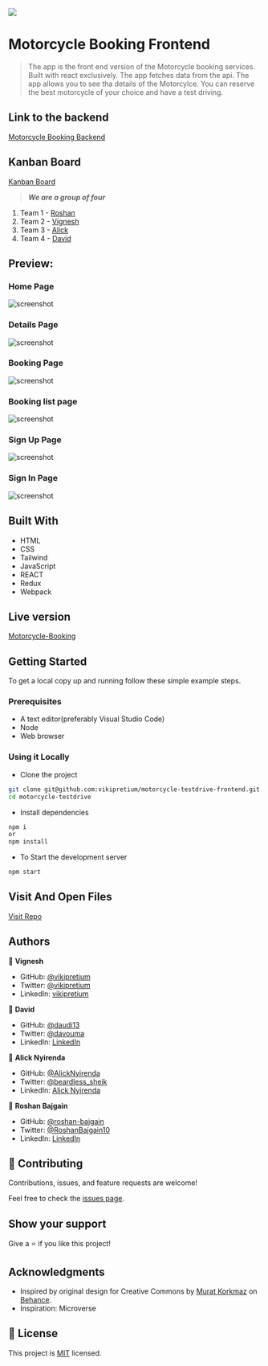 ![](https://img.shields.io/badge/thecodechaser-blueviolet)

# Motorcycle Booking Frontend

> The app is the front end version of the Motorcycle booking services. Built with react exclusively. The app fetches data from the api. The app allows you to see tha details of the Motorcylce. You can reserve the best motorcycle of your choice and have a test driving.

## Link to the backend
[Motorcycle Booking Backend](https://github.com/vikipretium/motorcycle-testdrive-backend)

## Kanban Board
[Kanban Board](https://github.com/users/vikipretium/projects/1/views/1)

> ***We are a group of four***
1. Team 1 - [Roshan](https://github.com/roshan-bajgain)
2. Team 2 - [Vignesh](https://github.com/vikipretium)
3. Team 3 - [Alick](https://github.com/Beardless-sheik)
4. Team 4 - [David](https://github.com/daudi13)

## Preview:

### Home Page

![screenshot](./src/imgs/main_page.png)

### Details Page

![screenshot](./src/imgs/Details_page.png)

### Booking Page

![screenshot](./src/imgs/add_reservation.png)

### Booking list page

![screenshot](./src/imgs/reservation_list.png)

### Sign Up Page

![screenshot](./src/imgs/sign_up.png)

### Sign In Page
![screenshot](./src/imgs/sign_in.png)

## Built With

- HTML
- CSS
- Tailwind
- JavaScript
- REACT
- Redux
- Webpack

## Live version

[Motorcycle-Booking](https://deploy-preview-21--friendly-griffin-f56a5b.netlify.app/)

## Getting Started

To get a local copy up and running follow these simple example steps.

### Prerequisites
- A text editor(preferably Visual Studio Code)
- Node
- Web browser

### Using it Locally

- Clone the project

```bash 
git clone git@github.com:vikipretium/motorcycle-testdrive-frontend.git
cd motorcycle-testdrive

```

- Install dependencies

```bash
npm i 
or
npm install
```
- To Start the development server
```bash
npm start
```

## Visit And Open Files

[Visit Repo](https://github.com/vikipretium/motorcycle-testdrive-frontend)


## Authors

👤 **Vignesh**

- GitHub: [@vikipretium](https://github.com/vikipretium)
- Twitter: [@vikipretium](https://twitter.com/vikipretium)
- LinkedIn: [vikipretium](https://linkedin.com/in/vikipretium)

👤 **David**

- GitHub: [@daudi13](https://github.com/@daudi13)
- Twitter: [@davouma](https://twitter.com/davouma)
- LinkedIn: [LinkedIn](https://linkedin.com/in/linkedinhandle)

👤 **Alick Nyirenda**

- GitHub: [@AlickNyirenda](https://github.com/Beardless-sheik)
- Twitter: [@beardless_sheik](https://twitter.com/Beardless_Sheik)
- LinkedIn: [Alick Nyirenda](https://www.linkedin.com/in/alick-nyirenda/)

👤 **Roshan Bajgain**

- GitHub: [@roshan-bajgain](https://github.com/roshan-bajgain)
- Twitter: [@RoshanBajgain10](https://twitter.com/RoshanBajgain10)
- LinkedIn: [LinkedIn](https://www.linkedin.com/in/roshan-bazgain/)


## 🤝 Contributing

Contributions, issues, and feature requests are welcome!

Feel free to check the [issues page](https://github.com/vikipretium/motorcycle-testdrive-frontend/issues).

## Show your support

Give a ⭐️ if you like this project!

## Acknowledgments

- Inspired by original design for Creative Commons by [Murat Korkmaz](https://www.behance.net/muratk) on [Behance](https://www.behance.net/gallery/26425031/Vespa-Responsive-Redesign).
- Inspiration: Microverse

## 📝 License

This project is [MIT](./LICENSE.md) licensed.
